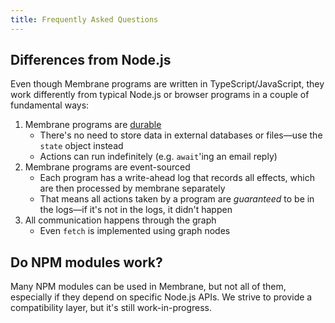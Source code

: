 ```yaml
---
title: Frequently Asked Questions
---
```


## Differences from Node.js

Even though Membrane programs are written in TypeScript/JavaScript, they work differently from typical Node.js
or browser programs in a couple of fundamental ways:

1. Membrane programs are [durable](/features/state)
   - There's no need to store data in external databases or files—use the `state` object instead
   - Actions can run indefinitely (e.g. `await`'ing an email reply)
1. Membrane programs are event-sourced
   - Each program has a write-ahead log that records all effects, which are then processed by membrane separately
   - That means all actions taken by a program are _guaranteed_ to be in the logs—if it's not in the logs, it didn't happen
1. All communication happens through the graph
   - Even `fetch` is implemented using graph nodes

## Do NPM modules work?

Many NPM modules can be used in Membrane, but not all of them, especially if they depend on specific Node.js APIs. We strive to provide a compatibility layer, but it's still work-in-progress.
